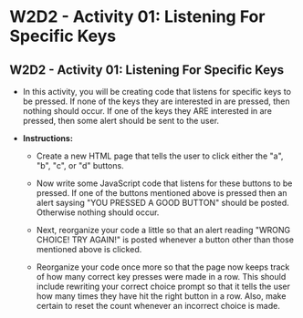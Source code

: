 # W2D2 - Activity 01: Listening For Specific Keys

## W2D2 - Activity 01: Listening For Specific Keys

* In this activity, you will be creating code that listens for specific keys to be pressed. If none of the keys they are interested in are pressed, then nothing should occur. If one of the keys they ARE interested in are pressed, then some alert should be sent to the user.

* **Instructions:**

    * Create a new HTML page that tells the user to click either the "a", "b", "c", or "d" buttons.

    * Now write some JavaScript code that listens for these buttons to be pressed. If one of the buttons mentioned above is pressed then an alert saysing "YOU PRESSED A GOOD BUTTON" should be posted. Otherwise nothing should occur.

    * Next, reorganize your code a little so that an alert reading "WRONG CHOICE! TRY AGAIN!" is posted whenever a button other than those mentioned above is clicked.

    * Reorganize your code once more so that the page now keeps track of how many correct key presses were made in a row. This should include rewriting your correct choice prompt so that it tells the user how many times they have hit the right button in a row. Also, make certain to reset the count whenever an incorrect choice is made.
